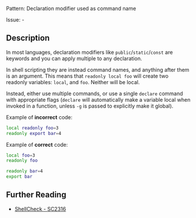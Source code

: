 Pattern: Declaration modifier used as command name

Issue: -

## Description

In most languages, declaration modifiers like `public`/`static`/`const` are keywords and you can apply multiple to any declaration.

In shell scripting they are instead command names, and anything after them is an argument. This means that `readonly local foo` will create two readonly variables: `local`, and `foo`. Neither will be local.

Instead, either use multiple commands, or use a single `declare` command with appropriate flags (`declare` will automatically make a variable local when invoked in a function, unless `-g` is passed to explicitly make it global).

Example of **incorrect** code:

```sh
local readonly foo=3
readonly export bar=4
```

Example of **correct** code:

```sh
local foo=3
readonly foo

readonly bar=4
export bar
```

## Further Reading

* [ShellCheck - SC2316](https://github.com/koalaman/shellcheck/wiki/SC2316)
